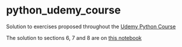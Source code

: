 # python_udemy_course

Solution to exercises proposed throughout the [Udemy Python Course](https://www.udemy.com/course/curso-de-programacao-em-python-do-basico-ao-avancado/)

The solution to sections 6, 7 and 8 are on [this notebook](https://colab.research.google.com/drive/10wM3_cxp4yv-voosNMd4hSlmMj8BfeJF?usp=sharing)